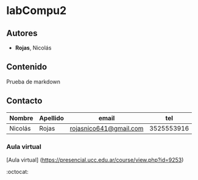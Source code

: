# labCompu2

## Autores
- **Rojas**, Nicolás

## Contenido
Prueba de markdown

## Contacto

| Nombre  | Apellido | email                  | tel        |
| ------- | -------- | ---------------------- | ---------- |
| Nicolás | Rojas    | rojasnico641@gmail.com | 3525553916 |

### Aula virtual
[Aula virtual] (https://presencial.ucc.edu.ar/course/view.php?id=9253)

:octocat: